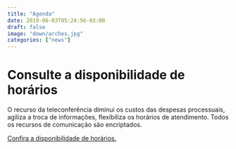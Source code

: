```yaml
---
title: "Agenda"
date: 2019-06-03T05:24:56-03:00
draft: false
image: "down/arches.jpg"
categories: ["news"]
---
```

# Consulte a disponibilidade de horários

O recurso da teleconferência diminui os custos das despesas processuais, agiliza a troca de informações, flexibiliza os horários de atendimento. Todos os recursos de comunicação são encriptados.

<a data-disable-linkrewriter="true" data-modal-video="" data-modal-size="854x480" target="modal-frame" href="https://calendar.google.com/calendar/embed?height=590&amp;wkst=2&amp;bgcolor=%23ffffff&amp;ctz=America%2FSao_Paulo&amp;src=bHVpenBlaXhvdG8uYWR2QGdtYWlsLmNvbQ&amp;src=YWRkcmVzc2Jvb2sjY29udGFjdHNAZ3JvdXAudi5jYWxlbmRhci5nb29nbGUuY29t&amp;src=OTdzODh2MWdrdmZxbTAwNmVrajdsMTFibGtAZ3JvdXAuY2FsZW5kYXIuZ29vZ2xlLmNvbQ&amp;src=cHRfYnIuYnJhemlsaWFuI2hvbGlkYXlAZ3JvdXAudi5jYWxlbmRhci5nb29nbGUuY29t&amp;color=%23F09300&amp;color=%23F09300&amp;color=%23F4511E&amp;color=%230B8043&amp;mode=WEEK&amp;title=Compromissos&amp;showPrint=0&amp;showCalendars=0" class=" unifyCta">Confira a disponibilidade de horários.</a>


